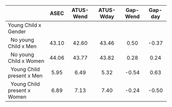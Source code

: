 
|                      |         ASEC |    ATUS-Wend |    ATUS-Wday |     Gap-Wend |      Gap-day |
| -------------------- | :----------: | :----------: | :----------: | :----------: | :----------: |
| Young Child x Gender |              |              |              |              |              |
| &nbsp;&nbsp;No young Child x Men |        43.10 |        42.60 |        43.46 |         0.50 |        -0.37 |
| &nbsp;&nbsp;No young Child x Women |        44.06 |        43.77 |        43.82 |         0.28 |         0.24 |
| &nbsp;&nbsp;Young Child present x Men |         5.95 |         6.49 |         5.32 |        -0.54 |         0.63 |
| &nbsp;&nbsp;Young Child present x Women |         6.89 |         7.13 |         7.40 |        -0.24 |        -0.50 |

